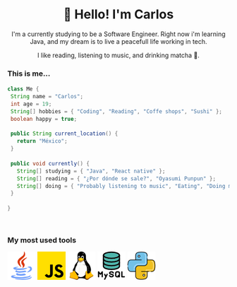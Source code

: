 <h1 align="center">👋 Hello! I'm Carlos</h1>

<p align="center">   
I'm a currently studying to be a Software Engineer. Right now i'm learning Java, and my dream is to live a peacefull life working in tech.
</p>
<p align="center">
I like reading, listening to music, and drinking matcha 💚.
</p>

<h3>This is me...</h3>

 ```Java
 class Me {
  String name = "Carlos";
  int age = 19;
  String[] hobbies = { "Coding", "Reading", "Coffe shops", "Sushi" };
  boolean happy = true;

  public String current_location() {
    return "México";
  }

  public void currently() {
    String[] studying = { "Java", "React native" };
    String[] reading = { "¿Por dónde se sale?", "Oyasumi Punpun" };
    String[] doing = { "Probably listening to music", "Eating", "Doing my duolingo streak" };
  }

}
 ```
 
<br>

### My most used tools
<p> 
  <img src="assets/java.png" alt="java-logo">
  <img src="assets/js.png" alt="js-logo">
  <img src="assets/linux.png" alt="linux-logo">
  <img src="assets/mysql.png" alt="mysql-logo">
  <img src="assets/python.png" alt="python-logo">
</p>
